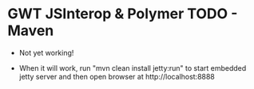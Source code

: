 # GWT JSInterop & Polymer TODO - Maven

* Not yet working! 

* When it will work, run "mvn clean install jetty:run" to start embedded jetty server and then open browser at http://localhost:8888
